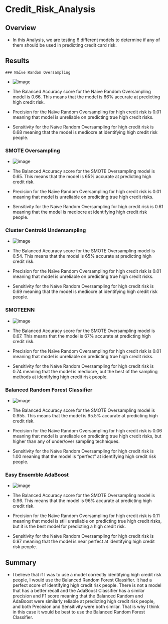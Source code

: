 # Credit_Risk_Analysis

## Overview

- In this Analysis, we are testing 6 different models to determine if any of them should be used in predicting credit card risk.

## Results

	### Naïve Random Oversampling
		
- ![image](https://user-images.githubusercontent.com/89875730/149418920-80f3afd3-df87-4d90-a6ea-f57dcf017a8d.png)

- The Balanced Accuracy score for the Naive Random Oversampling model is 0.66. This means that the model is 66% accurate at predicting high credit risk.
- Precision for the Naïve Random Oversampling for high credit risk is 0.01 meaning that model is unreliable on predicting true high credit risks.
- Sensitivity for the Naïve Random Oversampling for high credit risk is 0.68 meaning that the model is mediocre at identifying high credit risk people.

### SMOTE Oversampling

- ![image](https://user-images.githubusercontent.com/89875730/149418954-b37a5ad7-20d6-488d-a89f-0ba27dc17061.png)

- The Balanced Accuracy score for the SMOTE Oversampling model is 0.65. This means that the model is 65% accurate at predicting high credit risk.
- Precision for the Naïve Random Oversampling for high credit risk is 0.01 meaning that model is unreliable on predicting true high credit risks.
- Sensitivity for the Naïve Random Oversampling for high credit risk is 0.61 meaning that the model is mediocre at identifying high credit risk people.


### Cluster Centroid Undersampling

- ![image](https://user-images.githubusercontent.com/89875730/149418980-4e7c448d-d9ad-4cd3-910a-715d7304bcaa.png)

- The Balanced Accuracy score for the SMOTE Oversampling model is 0.54. This means that the model is 65% accurate at predicting high credit risk.
- Precision for the Naïve Random Oversampling for high credit risk is 0.01 meaning that model is unreliable on predicting true high credit risks.
- Sensitivity for the Naïve Random Oversampling for high credit risk is 0.69 meaning that the model is mediocre at identifying high credit risk people.


### SMOTEENN

- ![image](https://user-images.githubusercontent.com/89875730/149418991-00bdcdde-d3fc-4c8e-bea6-730c386f9f03.png)

- The Balanced Accuracy score for the SMOTE Oversampling model is 0.67. This means that the model is 67% accurate at predicting high credit risk.
- Precision for the Naïve Random Oversampling for high credit risk is 0.01 meaning that model is unreliable on predicting true high credit risks.
- Sensitivity for the Naïve Random Oversampling for high credit risk is 0.74 meaning that the model is mediocre, but the best of the sampling methods at identifying high credit risk people.


### Balanced Random Forest Classifier

- ![image](https://user-images.githubusercontent.com/89875730/149419008-6dcd0ff8-f76f-417b-af64-37e37d830890.png)

- The Balanced Accuracy score for the SMOTE Oversampling model is 0.955. This means that the model is 95.5% accurate at predicting high credit risk.
- Precision for the Naïve Random Oversampling for high credit risk is 0.06 meaning that model is unreliable on predicting true high credit risks, but higher than any of under/over sampling techniques.
- Sensitivity for the Naïve Random Oversampling for high credit risk is 1.00 meaning that the model is “perfect” at identifying high credit risk people.


### Easy Ensemble AdaBoost

- ![image](https://user-images.githubusercontent.com/89875730/149419036-606a1efe-0c45-494a-a806-1d8286e8ce2b.png)

- The Balanced Accuracy score for the SMOTE Oversampling model is 0.96. This means that the model is 96% accurate at predicting high credit risk.
- Precision for the Naïve Random Oversampling for high credit risk is 0.11 meaning that model is still unreliable on predicting true high credit risks, but it is the best model for predicting a high credit risk.
- Sensitivity for the Naïve Random Oversampling for high credit risk is 0.97 meaning that the model is near perfect at identifying high credit risk people.


## Summary

- I believe that if I was to use a model correctly identifying high credit risk people, I would use the Balanced Random Forest Classifier. It had a perfect score of identifying high credit risk people. There is not a model that has a better recall and the AdaBoost Classifier has a similar precision and F1 score meaning that the Balanced Random and AdaBoost were similarly reliable at predicting high credit risk people, and both Precision and Sensitivity were both similar. That is why I think in this case it would be best to use the Balanced Random Forest Classifier.

